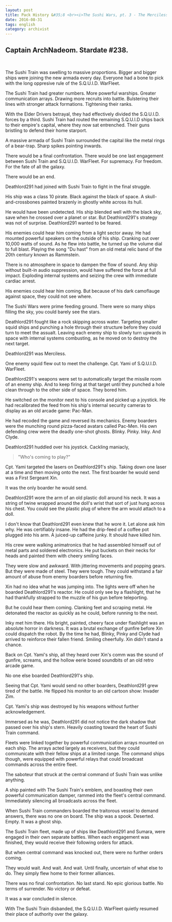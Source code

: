 ```yaml
---
layout: post
title: Pack History &#35;8 <br><i>The Sushi Wars, pt. 3 - The Merciless</i>
date: 2016-08-31
tags: english
category: archivist
---
```

Captain ArchNadeom. Stardate #238.
----------------------------------
&nbsp; 

The Sushi Train was swelling to massive proportions. Bigger and bigger ships were joining the new armada every day. Everyone had a bone to pick with the long oppresive rule of the S.Q.U.I.D. WarFleet.

The Sushi Train had greater numbers. More powerful warships. Greater communication arrays. Drawing more recruits into battle. Bulstering their lines with stronger attack formations. Tightening their ranks.

With the Elder Drivers betrayal, they had effectively divided the S.Q.U.I.D. forces by a third. Sushi Train had routed the remaining S.Q.U.I.D ships back to their empire's capital, where they now sat entrenched. Their guns bristling to defend their home starport.

A massive armada of Sushi Train surrounded the capital like the metal rings of a bear-trap. Sharp spikes pointing inwards.

There would be a final confrontation. There would be one last engagement between Sushi Train and S.Q.U.I.D. WarFleet. For supremacy. For freedom. For the fate of all the galaxy. 

There would be an end.


Deathlord291 had joined with Sushi Train to fight in the final struggle.

His ship was a class 10 pirate. Black against the black of space. A skull-and-crossbones painted brazenly in ghostly white across its hull.

He would have been undetected. His ship blended well with the black sky, save when he crossed over a planet or star. But Deathlord291's strategy was not of surprise. Deathlord291 wanted to be feared.

His enemies could hear him coming from a light sector away. He had mounted powerful speakers on the outside of his ship. Cranking out over 10,000 watts of sound. As he flew into battle, he turned up the volume dial to full blast. Playing the song "Du hast" from an old metal relic band of the 20th century known as Rammstein. 

There is no atmosphere in space to dampen the flow of sound. Any ship without built-in audio suppression, would have suffered the force at full impact. Exploding internal systems and seizing the crew with immediate cardiac arrest.

His enemies could hear him coming. But because of his dark camoflauge against space, they could not see where. 


The Sushi Wars were prime feeding ground. There were so many ships filling the sky, you could barely see the stars. 

Deathlord291 fought like a rock skipping across water. Targeting smaller squid ships and punching a hole through their structure before they could turn to meet the assualt. Leaving each enemy ship to slowly turn upwards in space with internal systems combusting, as he moved on to destroy the next target.

Deathlord291 was Merciless.

One enemy squid flew out to meet the challenge. Cpt. Yami of S.Q.U.I.D. WarFleet.

Deathlord291's weapons were set to automatically target the missile room of an enemy ship. And to keep firing at that target until they punched a hole clean through to the other side of space. They bored him.

He switched on the monitor next to his console and picked up a joystick. He had recalibrated the feed from his ship's internal security cameras to display as an old arcade game: Pac-Man.

He had recoded the game and reversed its mechanics. Enemy boarders were the munching round pizza-faced avatars called Pac-Men. His own defending crew were the deadly one-shot ghosts. Blinky. Pinky. Inky. And Clyde.

Deathlord291 huddled over his joystick. Cackling maniacly, 
> "Who's coming to play?"


Cpt. Yami targeted the lasers on Deathlord291's ship. Taking down one laser at a time and then moving onto the next. The first boarder he would send was a First Sergeant Xin.

It was the only boarder he would send.

Deathlord291 wore the arm of an old plastic doll around his neck. It was a string of twine wrapped around the doll's wrist that sort of just hung across his chest. You could see the plastic plug of where the arm would attach to a doll.

I don't know that Deathlord291 even knew that he wore it. Let alone ask him why. He was certifiably insane. He had the drip-feed of a coffee pot plugged into his arm. A juiced-up caffeine junky. It should have killed him.

His crew were walking animatronics that he had assembled himself out of metal parts and soldered electronics. He put buckets on their necks for heads and painted them with cheery smiling faces.

They were slow and awkward. With jittering movements and popping gears. But they were made of steel. They were tough. They could withstand a fair amount of abuse from enemy boarders before returning fire.


Xin had no idea what he was jumping into. The lights were off when he boarded Deathlord291's reactor. He could only see by a flashlight, that he had thankfully strapped to the muzzle of his gun before teleporting. 

But he could hear them coming. Clanking feet and scraping metal. He detonated the reactor as quickly as he could, before running to the next.

Inky met him there. His bright, painted, cheery face under flashlight was an absolute horror in darkness. It was a brutal exchange of gunfire before Xin could dispatch the robot. By the time he had, Blinky, Pinky and Clyde had arrived to reinforce their fallen friend. Smiling cheerfully. Xin didn't stand a chance.

Back on Cpt. Yami's ship, all they heard over Xin's comm was the sound of gunfire, screams, and the hollow eerie boxed soundbits of an old retro arcade game.

No one else boarded Deathlord291's ship.


Seeing that Cpt. Yami would send no other boarders, Deathlord291 grew tired of the battle. He flipped his monitor to an old cartoon show: Invader Zim.

Cpt. Yami's ship was destroyed by his weapons without further acknowledgement. 

Immersed as he was, Deathlord291 did not notice the dark shadow that passed over his ship's stern. Heavily coasting toward the heart of Sushi Train command.


Fleets were linked together by powerful communication arrays mounted on each ship. The arrays acted largely as receivers, but they could communicate with their fellow ships at a limited range. The command ships though, were equipped with powerful relays that could broadcast commands across the entire fleet.

The saboteur that struck at the central command of Sushi Train was unlike anything. 

A ship painted with The Sushi Train's emblem, and boasting their own powerful communication damper, rammed into the fleet's central command. Immediately silencing all broadcasts across the fleet. 

When Sushi Train commanders boarded the traitorous vessel to demand answers, there was no one on board. The ship was a spook. Deserted. Empty. It was a ghost ship.

The Sushi Train fleet, made up of ships like Deathlord291 and Sumara, were engaged in their own separate battles. When each engagement was finished, they would receive their following orders for attack.

But when central command was knocked out, there were no further orders coming.

They would wait. And wait. And wait. Until finally, uncertain of what else to do. They simply flew home to their former alliances.

There was no final confrontation. No last stand. No epic glorious battle. No terms of surrender. No victory or defeat.

It was a war concluded in silence.

With The Sushi Train disbanded, the S.Q.U.I.D. WarFleet quietly resumed their place of authority over the galaxy.